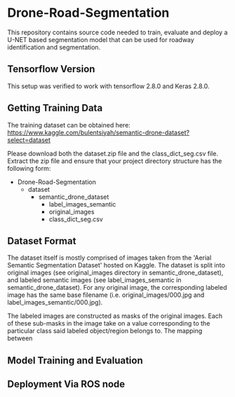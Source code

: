 # Drone-Road-Segmentation
This repository contains source code needed to train, evaluate and deploy a U-NET based segmentation model
that can be used for roadway identification and segmentation.

## Tensorflow Version
This setup was verified to work with tensorflow 2.8.0 and Keras 2.8.0.

## Getting Training Data
The training dataset can be obtained here: https://www.kaggle.com/bulentsiyah/semantic-drone-dataset?select=dataset

Please download both the dataset.zip file and the class_dict_seg.csv file. Extract the zip file and ensure
that your project directory structure has the following form:

* Drone-Road-Segmentation
  * dataset
    * semantic_drone_dataset
      * label_images_semantic
      * original_images
      * class_dict_seg.csv

## Dataset Format
The dataset itself is mostly comprised of images taken from the 'Aerial Semantic Segmentation Dataset' hosted on 
Kaggle. The dataset is split into original images (see original_images directory in semantic_drone_dataset), 
and labeled semantic images (see label_images_semantic in semantic_drone_dataset). For any original image, the
corresponding labeled image has the same base filename (i.e. original_images/000.jpg and label_images_semantic/000.jpg).

The labeled images are constructed as masks of the original images. Each of these sub-masks in the image take
on a value corresponding to the particular class said labeled object/region belongs to. The mapping between

## Model Training and Evaluation

## Deployment Via ROS node
